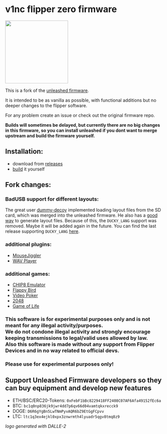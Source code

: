 # v1nc flipper zero firmware
<img src="https://raw.githubusercontent.com/v1nc/flipperzero-firmware/dev/logo.png" width="200" />

This is a fork of the [unleashed firmware](https://github.com/Eng1n33r/flipperzero-firmware).

It is intended to be as vanilla as possible, with functional additions but no deeper changes to the flipper software.

For any problem create an issue or check out the original firmware repo.

__Builds will sometimes be delayed, but currently there are no big changes in this firmware, so you can install unleashed if you dont want to merge upstream and build the firmware yourself.__
## Installation:
* download from [releases](https://github.com/v1nc/flipperzero-firmware/releases)
* [build](https://github.com/v1nc/flipperzero-firmware/blob/dev/documentation/HowToBuild.md) it yourself

## Fork changes:

### BadUSB support for different layouts:

The great user [dummy-decoy](https://github.com/dummy-decoy) implemented loading layout files from the SD card, which was merged into the unleashed firmware. He also has a [good way](https://github.com/dummy-decoy/flipperzero_badusb_kl) to generate layout files. Because of this, the `DUCKY_LANG` support was removed. Maybe it will be added again in the future. You can find the last release supporting `DUCKY_LANG` [here](https://github.com/v1nc/flipperzero-firmware/releases/tag/v0.63.1.1-v1nc).

### additional plugins:
* [MouseJiggler](https://github.com/RogueMaster/flipperzero-firmware-wPlugins/tree/unleashed/applications/mouse_jiggler)
* [WAV Player](https://github.com/RogueMaster/flipperzero-firmware-wPlugins/tree/unleashed/applications/wav_player)

### additional games:
* [CHIP8 Emulator](https://github.com/RogueMaster/flipperzero-firmware-wPlugins/tree/unleashed/applications/chip8)
* [Flappy Bird](https://github.com/RogueMaster/flipperzero-firmware-wPlugins/tree/unleashed/applications/flappy_bird)
* [Video Poker](https://github.com/RogueMaster/flipperzero-firmware-wPlugins/tree/unleashed/applications/VideoPoker)
* [2048](https://github.com/RogueMaster/flipperzero-firmware-wPlugins/tree/unleashed/applications/game2048)
* [Game of Life](https://github.com/RogueMaster/flipperzero-firmware-wPlugins/tree/unleashed/applications/game_of_life)

### This software is for experimental purposes only and is not meant for any illegal activity/purposes. <br> We do not condone illegal activity and strongly encourage keeping transmissions to legal/valid uses allowed by law. <br> Also this software is made without any support from Flipper Devices and in no way related to official devs. 
### Please use for experimental purposes only!

## Support Unleashed Firmware developers so they can buy equipment and develop new features

* ETH/BSC/ERC20-Tokens: `0xFebF1bBc8229418FF2408C07AF6Afa49152fEc6a`
* BTC: `bc1q0np836jk9jwr4dd7p6qv66d04vamtqkxrecck9`
* DOGE: `D6R6gYgBn5LwTNmPyvAQR6bZ9EtGgFCpvv`
* LTC: `ltc1q3ex4ejkl0xpx3znwrmth4lyuadr5qgv8tmq8z9`

_logo generated with DALLE-2_